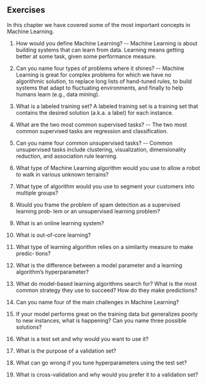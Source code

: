 ## Exercises
In this chapter we have covered some of the most important concepts in Machine Learning.

1. How would you define Machine Learning?
   -- Machine Learning is about building systems that can learn from data.
   Learning means getting better at some task, given some performance measure.
   
2. Can you name four types of problems where it shines?
  -- Machine Learning is great for complex problems for which we have no algorithmic solution,
   to replace long lists of hand-tuned rules, to build systems that adapt to fluctuating environments,
   and finally to help humans learn (e.g., data mining).
   
6. What is a labeled training set?
   A labeled training set is a training set that contains the desired solution (a.k.a. a
label) for each instance.
8. What are the two most common supervised tasks?
   -- The two most common supervised tasks are regression and classification.
10. Can you name four common unsupervised tasks?
    -- Common unsupervised tasks include clustering, visualization, dimensionality
reduction, and association rule learning.
12. What type of Machine Learning algorithm would you use to allow a robot to
walk in various unknown terrains?
13. What type of algorithm would you use to segment your customers into multiple
groups?
14. Would you frame the problem of spam detection as a supervised learning prob‐
lem or an unsupervised learning problem?
15. What is an online learning system?
16. What is out-of-core learning?
17. What type of learning algorithm relies on a similarity measure to make predic‐
tions?
18. What is the difference between a model parameter and a learning algorithm’s
hyperparameter?
19. What do model-based learning algorithms search for? What is the most common
strategy they use to succeed? How do they make predictions?
20. Can you name four of the main challenges in Machine Learning?
21. If your model performs great on the training data but generalizes poorly to new
instances, what is happening? Can you name three possible solutions?
22. What is a test set and why would you want to use it?
23. What is the purpose of a validation set?
24. What can go wrong if you tune hyperparameters using the test set?
25. What is cross-validation and why would you prefer it to a validation set?

